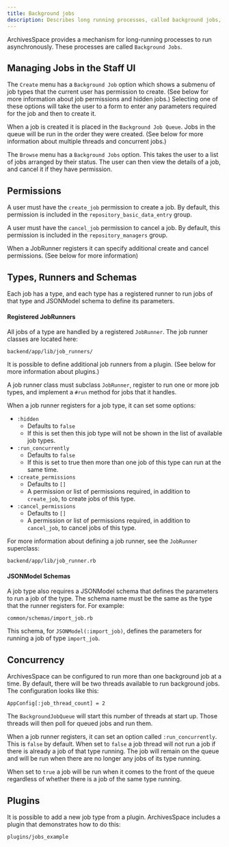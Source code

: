 ```yaml
---
title: Background jobs
description: Describes long running processes, called background jobs, in ArchivesSpace, as well as how they are structured using types, runners, and schemas. Additional guidance on setting jobs to run concurrently and how to add a new job type using a plugin.
---
```


ArchivesSpace provides a mechanism for long-running processes to run
asynchronously. These processes are called `Background Jobs`.

## Managing Jobs in the Staff UI

The `Create` menu has a `Background Job` option which shows a submenu of job
types that the current user has permission to create. (See below for more
information about job permissions and hidden jobs.) Selecting one of these
options will take the user to a form to enter any parameters required for the
job and then to create it.

When a job is created it is placed in the `Background Job Queue`. Jobs in the
queue will be run in the order they were created. (See below for more
information about multiple threads and concurrent jobs.)

The `Browse` menu has a `Background Jobs` option. This takes the user to a list
of jobs arranged by their status. The user can then view the details of a job,
and cancel it if they have permission.

## Permissions

A user must have the `create_job` permission to create a job. By default, this
permission is included in the `repository_basic_data_entry` group.

A user must have the `cancel_job` permission to cancel a job. By default, this
permission is included in the `repository_managers` group.

When a JobRunner registers it can specify additional create and cancel
permissions. (See below for more information)

## Types, Runners and Schemas

Each job has a type, and each type has a registered runner to run jobs of that
type and JSONModel schema to define its parameters.

#### Registered JobRunners

All jobs of a type are handled by a registered `JobRunner`. The job runner
classes are located here:

```
backend/app/lib/job_runners/
```

It is possible to define additional job runners from a plugin. (See below for
more information about plugins.)

A job runner class must subclass `JobRunner`, register to run one or more job
types, and implement a `#run` method for jobs that it handles.

When a job runner registers for a job type, it can set some options:

- `:hidden`
  - Defaults to `false`
  - If this is set then this job type will not be shown in the list of available job types.
- `:run_concurrently`
  - Defaults to `false`
  - If this is set to true then more than one job of this type can run at the same time.
- `:create_permissions`
  - Defaults to `[]`
  - A permission or list of permissions required, in addition to `create_job`, to create jobs of this type.
- `:cancel_permissions`
  - Defaults to `[]`
  - A permission or list of permissions required, in addition to `cancel_job`, to cancel jobs of this type.

For more information about defining a job runner, see the `JobRunner` superclass:

```
backend/app/lib/job_runner.rb
```

#### JSONModel Schemas

A job type also requires a JSONModel schema that defines the parameters to run a
job of the type. The schema name must be the same as the type that the runner
registers for. For example:

```
common/schemas/import_job.rb
```

This schema, for `JSONModel(:import_job)`, defines the parameters for running a
job of type `import_job`.

## Concurrency

ArchivesSpace can be configured to run more than one background job at a time.
By default, there will be two threads available to run background jobs.
The configuration looks like this:

```
AppConfig[:job_thread_count] = 2
```

The `BackgroundJobQueue` will start this number of threads at start up. Those
threads will then poll for queued jobs and run them.

When a job runner registers, it can set an option called `:run_concurrently`.
This is `false` by default. When set to `false` a job thread will not run a job
if there is already a job of that type running. The job will remain on the queue
and will be run when there are no longer any jobs of its type running.

When set to `true` a job will be run when it comes to the front of the queue
regardless of whether there is a job of the same type running.

## Plugins

It is possible to add a new job type from a plugin. ArchivesSpace includes a
plugin that demonstrates how to do this:

```
plugins/jobs_example
```
